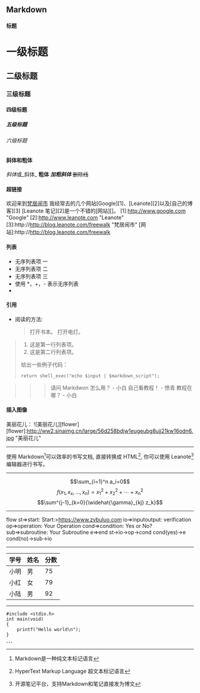 
## Markdown 

#### 标题
# 一级标题
## 二级标题
### 三级标题
#### 四级标题
##### 五级标题
###### 六级标题

#### 斜体和粗体
*斜体*或_斜体_
**粗体**
***加粗斜体***
~~删除线~~

#### 超链接
欢迎来到[梵居闹市](http://blog.leanote.com/freewalk "梵居闹市")
我经常去的几个网站[Google][1]、[Leanote][2]以及[自己的博客][3]
[Leanote 笔记][2]是一个不错的[网站][]。
[1]:http://www.google.com "Google"
[2]:http://www.leanote.com "Leanote"
[3]:http://http://blog.leanote.com/freewalk "梵居闹市"
[网站]:http://http://blog.leanote.com/freewalk

#### 列表
- 无序列表项 一
- 无序列表项 二
- 无序列表项 三
- 使用 *，+，- 表示无序列表
- 


#### 引用
*   阅读的方法:
    > 打开书本。
    > 打开电灯。
> 1.   这是第一行列表项。
> 2.   这是第二行列表项。
> 
> 给出一些例子代码：
> 
>     return shell_exec("echo $input | $markdown_script");

>>> 请问 Markdwon 怎么用？ - 小白
>> 自己看教程！ - 愤青
> 教程在哪？ - 小白

#### 插入图像
美丽花儿：
![美丽花儿][flower]
[flower]:http://ww2.sinaimg.cn/large/56d258bdjw1eugeubg8ujj21kw16odn6.jpg  "美丽花儿"
* * *
使用 Markdown[^1]可以效率的书写文档, 直接转换成 HTML[^2], 你可以使用 Leanote[^Le] 编辑器进行书写。
[^1]:Markdown是一种纯文本标记语言
[^2]:HyperText Markup Language 超文本标记语言
[^Le]:开源笔记平台，支持Markdown和笔记直接发为博文
***
$$\sum_{i=1}^n a_i=0$$
$$f(x_1,x_x,\ldots,x_n) = x_1^2 + x_2^2 + \cdots + x_n^2 $$
$$\sum^{j-1}_{k=0}{\widehat{\gamma}_{kj} z_k}$$
*****
flow
st=>start: Start:>https://www.zybuluo.com
io=>inputoutput: verification
op=>operation: Your Operation
cond=>condition: Yes or No?
sub=>subroutine: Your Subroutine
e=>end
st->io->op->cond
cond(yes)->e
cond(no)->sub->io
- - -
|学号|姓名|分数|
|-|-|-|
|小明|男|75|
|小红|女|79|
|小陆|男|92|
---------------------------------------


```
#include <stdio.h>
int main(void)
{
    printf("Hello world\n");
}
、、、
